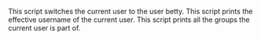 This script switches the current user to the user betty.
This script prints the effective username of the current user.
This script prints all the groups the current user is part of.
